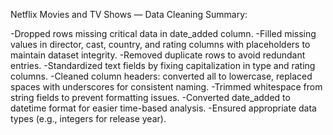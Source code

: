 Netflix Movies and TV Shows — Data Cleaning Summary:

-Dropped rows missing critical data in date_added column.
-Filled missing values in director, cast, country, and rating columns with placeholders to maintain dataset integrity.
-Removed duplicate rows to avoid redundant entries.
-Standardized text fields by fixing capitalization in type and rating columns.
-Cleaned column headers: converted all to lowercase, replaced spaces with underscores for consistent naming.
-Trimmed whitespace from string fields to prevent formatting issues.
-Converted date_added to datetime format for easier time-based analysis.
-Ensured appropriate data types (e.g., integers for release year).
